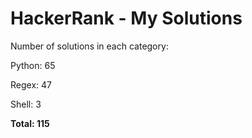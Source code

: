 # HackerRank - My Solutions

Number of solutions in each category:

Python: 65

Regex: 47

Shell: 3

**Total: 115**

